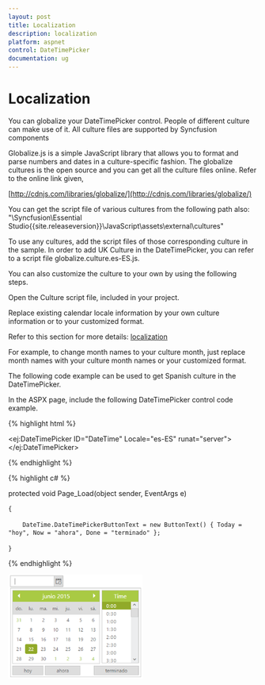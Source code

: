 ```yaml
---
layout: post
title: Localization
description: localization
platform: aspnet
control: DateTimePicker
documentation: ug
---
```


# Localization

You can globalize your DateTimePicker control. People of different culture can make use of it. All culture files are supported by Syncfusion components

Globalize.js is a simple JavaScript library that allows you to format and parse numbers and dates in a culture-specific fashion. The globalize cultures is the open source and you can get all the culture files online. Refer to the online link given,

[http://cdnjs.com/libraries/globalize/](http://cdnjs.com/libraries/globalize/)

You can get the script file of various cultures from the following path also:
"<Installed Location>\Syncfusion\Essential Studio\{{site.releaseversion}}\JavaScript\assets\external\cultures"

To use any cultures, add the script files of those corresponding culture in the sample. In order to add UK Culture in the DateTimePicker, you can refer to a script file globalize.culture.es-ES.js. 

You can also customize the culture to your own by using the following steps.

Open the Culture script file, included in your project.

Replace existing calendar locale information by your own culture information or to your customized format.

Refer to this section for more details: [localization](http://help.syncfusion.com/ug/js/default.htm)

For example, to change month names to your culture month, just replace month names with your culture month names or your customized format.

The following code example can be used to get Spanish culture in the DateTimePicker.

In the ASPX page, include the following DateTimePicker control code example.

{% highlight html %}



<ej:DateTimePicker ID="DateTime" Locale="es-ES" runat="server"> </ej:DateTimePicker>





{% endhighlight %}



{% highlight c# %}



protected void Page_Load(object sender, EventArgs e)

    {

        DateTime.DateTimePickerButtonText = new ButtonText() { Today = "hoy", Now = "ahora", Done = "terminado" };

    }





{% endhighlight %}



![](Localization_images/Localization_img1.png) 





